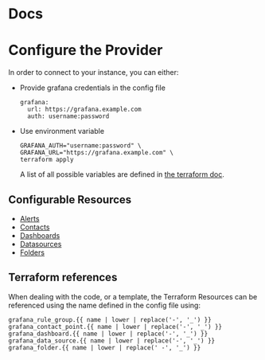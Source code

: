 # Docs

# Configure the Provider
In order to connect to your instance, you can either:
- Provide grafana credentials in the config file
    ```
    grafana:
      url: https://grafana.example.com
      auth: username:password
    ```

- Use environment variable
    ```
    GRAFANA_AUTH="username:password" \
    GRAFANA_URL="https://grafana.example.com" \
    terraform apply
    ```
    A list of all possible variables are defined in [the terraform doc](https://registry.terraform.io/providers/grafana/grafana/latest/docs#schema).


## Configurable Resources
- [Alerts](alerts/README.md)
- [Contacts](contacts/README.md)
- [Dashboards](dashboards/README.md)
- [Datasources](datasources/README.md)
- [Folders](folders/README.md)

## Terraform references
When dealing with the code, or a template, the Terraform Resources can be referenced using the name defined in the config file using:
```
grafana_rule_group.{{ name | lower | replace('-', '_') }}
grafana_contact_point.{{ name | lower | replace('-', '_') }}
grafana_dashboard.{{ name | lower | replace('-', '_') }}
grafana_data_source.{{ name | lower | replace('-', '_') }}
grafana_folder.{{ name | lower | replace(' -', '_') }}
```

